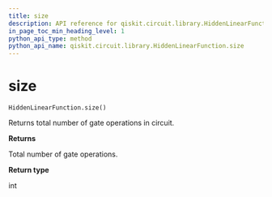 ```yaml
---
title: size
description: API reference for qiskit.circuit.library.HiddenLinearFunction.size
in_page_toc_min_heading_level: 1
python_api_type: method
python_api_name: qiskit.circuit.library.HiddenLinearFunction.size
---
```


# size

<span id="qiskit.circuit.library.HiddenLinearFunction.size" />

`HiddenLinearFunction.size()`

Returns total number of gate operations in circuit.

**Returns**

Total number of gate operations.

**Return type**

int

